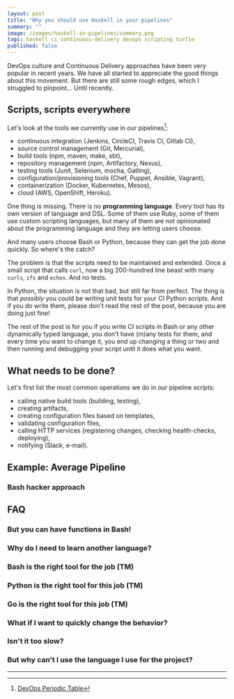 ```yaml
---
layout: post
title: "Why you should use Haskell in your pipelines"
summary: ""
image: /images/haskell-in-pipelines/summary.png
tags: haskell ci continuous-delivery devops scripting turtle
published: false
---
```


DevOps culture and Continuous Delivery approaches have been very popular in recent years. We have all started to appreciate the good things about this movement. But there are still some rough edges, which I struggled to pinpoint... Until recently.

## Scripts, scripts everywhere

Let's look at the tools we currently use in our pipelines[^periodic]:

* continuous integration (Jenkins, CircleCI, Travis CI, Gitlab CI),
* source control management (Git, Mercurial),
* build tools (npm, maven, make, sbt),
* repository management (npm, Artifactory, Nexus),
* testing tools (Junit, Selenium, mocha, Gatling),
* configuration/provisioning tools (Chef, Puppet, Ansible, Vagrant),
* containerization (Docker, Kubernetes, Mesos),
* cloud (AWS, OpenShift, Heroku).

One thing is missing. There is no **programming language**. Every tool has its own version of language and DSL. Some of them use Ruby, some of them use custom scripting languages, but many of them are not opinionated about the programming language and they are letting users choose.

And many users choose Bash or Python, because they can get the job done quickly. So where's the catch?

The problem is that the scripts need to be maintained and extended. Once a small script that calls `curl`, now a big 200-hundred line beast with many `curls`, `ifs` and `echos`. And no tests.

In Python, the situation is not that bad, but still far from perfect. The thing is that _possibly_ you could be writing unit tests for your CI Python scripts. And if you do write them, please don't read the rest of the post, because you are doing just fine!

The rest of the post is for you if you write CI scripts in Bash or any other dynamically typed language, you don't have (m)any tests for them, and every time you want to change it, you end up changing a thing or two and then running and debugging your script until it does what you want.

## What needs to be done?

Let's first list the most common operations we do in our pipeline scripts:

* calling native build tools (building, testing),
* creating artifacts,
* creating configuration files based on templates,
* validating configuration files,
* calling HTTP services (registering changes, checking health-checks, deploying),
* notifying (Slack, e-mail).

## Example: Average Pipeline

### Bash hacker approach

## FAQ

### But you can have functions in Bash!

### Why do I need to learn another language?

### Bash is the right tool for the job (TM)

### Python is the right tool for this job (TM)

### Go is the right tool for this job (TM)

### What if I want to quickly change the behavior?

### Isn't it too slow?

### But why can't I use the language I use for the project?

---

[^periodic]: [DevOps Periodic Table](https://xebialabs.com/periodic-table-of-devops-tools/)
